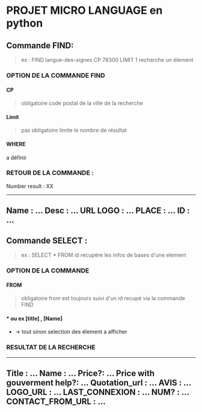 # PROJET MICRO LANGUAGE en python

## Commande FIND:
> ex : FIND langue-des-signes CP 78300 LIMIT 1
recherche un élement 

### OPTION DE LA COMMANDE FIND

#### CP
> obligatoire
code postal de la ville de la recherche
 
#### Limit
>pas obligatoire
limite le nombre de résultat

#### WHERE
a définir 

### RETOUR DE LA COMMANDE : 

Number result : XX

--------------
Name : ...
Desc : ...
URL LOGO : ...
PLACE : ...
ID : ...
--------------

## Commande SELECT : 
> ex : SELECT * FROM id
recupère les infos de bases d'une element 

### OPTION DE LA COMMANDE 

#### FROM 
> obligatoire 
from est toujours suivi d'un id recupé via la commande FIND 

#### * ou ex [title] , [Name]
* -> tout
sinon selection des élement a afficher 

### RESULTAT DE LA RECHERCHE

--------------
Title : ...
Name : ...
Price?: ...
Price with gouverment help?: ...
Quotation_url : ... 
AVIS : ...
LOGO_URL : ...
LAST_CONNEXION : ...
NUM? : ...
CONTACT_FROM_URL : ... 
--------------
